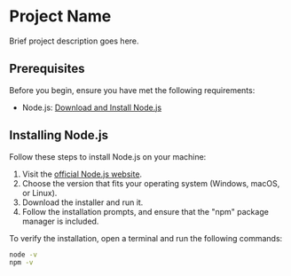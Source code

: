 # Project Name

Brief project description goes here.

## Prerequisites

Before you begin, ensure you have met the following requirements:

- Node.js: [Download and Install Node.js](https://nodejs.org/)

## Installing Node.js

Follow these steps to install Node.js on your machine:

1. Visit the [official Node.js website](https://nodejs.org/).
2. Choose the version that fits your operating system (Windows, macOS, or Linux).
3. Download the installer and run it.
4. Follow the installation prompts, and ensure that the "npm" package manager is included.

To verify the installation, open a terminal and run the following commands:

```bash
node -v
npm -v
